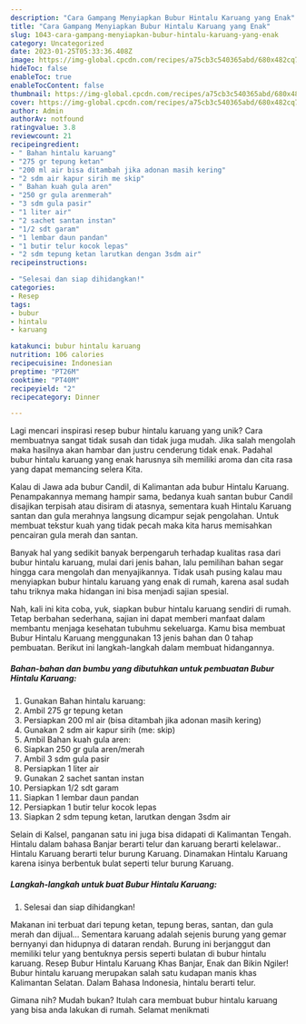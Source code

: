 ```yaml
---
description: "Cara Gampang Menyiapkan Bubur Hintalu Karuang yang Enak"
title: "Cara Gampang Menyiapkan Bubur Hintalu Karuang yang Enak"
slug: 1043-cara-gampang-menyiapkan-bubur-hintalu-karuang-yang-enak
category: Uncategorized
date: 2023-01-25T05:33:36.408Z
image: https://img-global.cpcdn.com/recipes/a75cb3c540365abd/680x482cq70/bubur-hintalu-karuang-foto-resep-utama.jpg
hideToc: false
enableToc: true
enableTocContent: false
thumbnail: https://img-global.cpcdn.com/recipes/a75cb3c540365abd/680x482cq70/bubur-hintalu-karuang-foto-resep-utama.jpg
cover: https://img-global.cpcdn.com/recipes/a75cb3c540365abd/680x482cq70/bubur-hintalu-karuang-foto-resep-utama.jpg
author: Admin
authorAv: notfound
ratingvalue: 3.8
reviewcount: 21
recipeingredient:
- " Bahan hintalu karuang"
- "275 gr tepung ketan"
- "200 ml air bisa ditambah jika adonan masih kering"
- "2 sdm air kapur sirih me skip"
- " Bahan kuah gula aren"
- "250 gr gula arenmerah"
- "3 sdm gula pasir"
- "1 liter air"
- "2 sachet santan instan"
- "1/2 sdt garam"
- "1 lembar daun pandan"
- "1 butir telur kocok lepas"
- "2 sdm tepung ketan larutkan dengan 3sdm air"
recipeinstructions:

- "Selesai dan siap dihidangkan!"
categories:
- Resep
tags:
- bubur
- hintalu
- karuang

katakunci: bubur hintalu karuang 
nutrition: 106 calories
recipecuisine: Indonesian
preptime: "PT26M"
cooktime: "PT40M"
recipeyield: "2"
recipecategory: Dinner

---
```





Lagi mencari inspirasi resep bubur hintalu karuang yang unik? Cara membuatnya sangat tidak susah dan tidak juga mudah. Jika salah mengolah maka hasilnya akan hambar dan justru cenderung tidak enak. Padahal bubur hintalu karuang yang enak harusnya sih memiliki aroma dan cita rasa yang dapat memancing selera Kita.





Kalau di Jawa ada bubur Candil, di Kalimantan ada bubur Hintalu Karuang. Penampakannya memang hampir sama, bedanya kuah santan bubur Candil disajikan terpisah atau disiram di atasnya, sementara kuah Hintalu Karuang santan dan gula merahnya langsung dicampur sejak pengolahan. Untuk membuat tekstur kuah yang tidak pecah maka kita harus memisahkan pencairan gula merah dan santan.

Banyak hal yang sedikit banyak berpengaruh terhadap kualitas rasa dari bubur hintalu karuang, mulai dari jenis bahan, lalu pemilihan bahan segar hingga cara mengolah dan menyajikannya. Tidak usah pusing kalau mau menyiapkan bubur hintalu karuang yang enak di rumah, karena asal sudah tahu triknya maka hidangan ini bisa menjadi sajian spesial.






Nah, kali ini kita coba, yuk, siapkan bubur hintalu karuang sendiri di rumah. Tetap berbahan sederhana, sajian ini dapat memberi manfaat dalam membantu menjaga kesehatan tubuhmu sekeluarga. Kamu bisa membuat Bubur Hintalu Karuang menggunakan 13 jenis bahan dan 0 tahap pembuatan. Berikut ini langkah-langkah dalam membuat hidangannya.

<!--inarticleads1-->

##### Bahan-bahan dan bumbu yang dibutuhkan untuk pembuatan Bubur Hintalu Karuang:

1. Gunakan  Bahan hintalu karuang:
1. Ambil 275 gr tepung ketan
1. Persiapkan 200 ml air (bisa ditambah jika adonan masih kering)
1. Gunakan 2 sdm air kapur sirih (me: skip)
1. Ambil  Bahan kuah gula aren:
1. Siapkan 250 gr gula aren/merah
1. Ambil 3 sdm gula pasir
1. Persiapkan 1 liter air
1. Gunakan 2 sachet santan instan
1. Persiapkan 1/2 sdt garam
1. Siapkan 1 lembar daun pandan
1. Persiapkan 1 butir telur kocok lepas
1. Siapkan 2 sdm tepung ketan, larutkan dengan 3sdm air


Selain di Kalsel, panganan satu ini juga bisa didapati di Kalimantan Tengah. Hintalu dalam bahasa Banjar berarti telur dan karuang berarti kelelawar.. Hintalu Karuang berarti telur burung Karuang. Dinamakan Hintalu Karuang karena isinya berbentuk bulat seperti telur burung Karuang. 

<!--inarticleads2-->

##### Langkah-langkah untuk buat Bubur Hintalu Karuang:


1. Selesai dan siap dihidangkan!

Makanan ini terbuat dari tepung ketan, tepung beras, santan, dan gula merah dan dijual… Sementara karuang adalah sejenis burung yang gemar bernyanyi dan hidupnya di dataran rendah. Burung ini berjanggut dan memiliki telur yang bentuknya persis seperti bulatan di bubur hintalu karuang. Resep Bubur Hintalu Karuang Khas Banjar, Enak dan Bikin Ngiler! Bubur hintalu karuang merupakan salah satu kudapan manis khas Kalimantan Selatan. Dalam Bahasa Indonesia, hintalu berarti telur. 

Gimana nih? Mudah bukan? Itulah cara membuat bubur hintalu karuang yang bisa anda lakukan di rumah. Selamat menikmati

